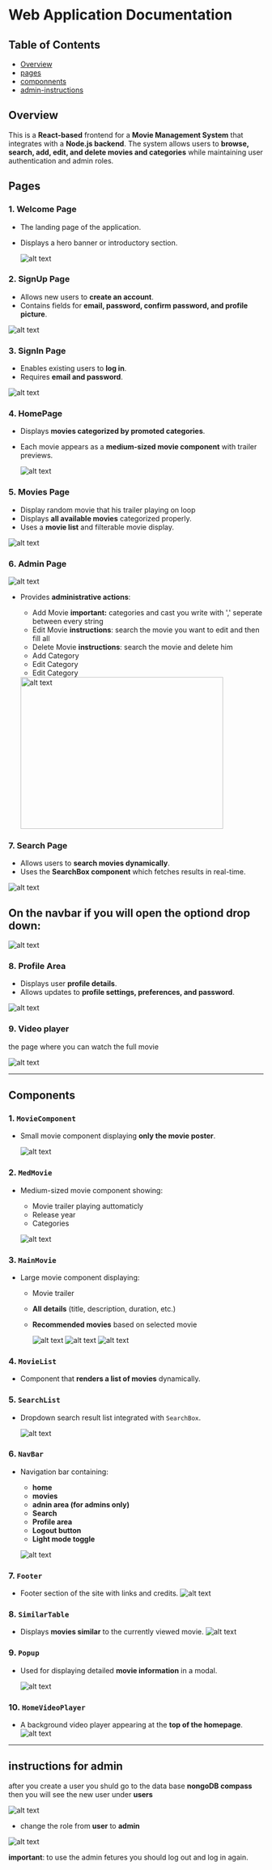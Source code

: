 
# Web Application Documentation
## Table of Contents
- [Overview](#Overview)
- [pages](#pages)
- [componnents](#components)
- [admin-instructions](#instructions-for-admin)

## Overview
This is a **React-based** frontend for a **Movie Management System** that integrates with a **Node.js backend**. The system allows users to **browse, search, add, edit, and delete movies and categories** while maintaining user authentication and admin roles.

## Pages

### 1. Welcome Page
- The landing page of the application.
- Displays a hero banner or introductory section.

  ![alt text](webDoc/welcome.png)


### 2. SignUp Page
- Allows new users to **create an account**.
- Contains fields for **email, password, confirm password, and profile picture**.

![alt text](webDoc/signup.png)

### 3. SignIn Page
- Enables existing users to **log in**.
- Requires **email and password**.

![alt text](webDoc/login.png)

### 4. HomePage
- Displays **movies categorized by promoted categories**.
- Each movie appears as a **medium-sized movie component** with trailer previews.

  ![alt text](webDoc/homePage.png)


### 5. Movies Page
- Display random movie that his trailer playing on loop
- Displays **all available movies** categorized properly.
- Uses a **movie list** and filterable movie display.

![alt text](webDoc/movies.png)

### 6. Admin Page

![alt text](webDoc/adminPage.png)

- Provides **administrative actions**:
  - Add Movie 
  **important:** categories and cast you write with ',' seperate between every string 
  - Edit Movie 
  **instructions**: search the movie you want to edit and then fill all
  - Delete Movie
  **instructions**: search the movie and delete him
  - Add Category
  - Edit Category
  - Edit Category 


  <img src="webDoc/adminOptions.png" alt="alt text" width="400" height="300"/>

### 7. Search Page
- Allows users to **search movies dynamically**.
- Uses the **SearchBox component** which fetches results in real-time.

![alt text](webDoc/search.png)

## On the navbar if you will open the optiond drop down: 

![alt text](webDoc/navBar.png)

### 8. Profile Area
- Displays user **profile details**.
- Allows updates to **profile settings, preferences, and password**.

![alt text](webDoc/profile.png)

### 9. Video player
the page where you can watch the full movie

![alt text](webDoc/videoPlay.png)


---

## Components

### 1. `MovieComponent`
- Small movie component displaying **only the movie poster**.

  ![alt text](webDoc/mov.png)


### 2. `MedMovie`
- Medium-sized movie component showing:
  - Movie trailer playing auttomaticly
  - Release year
  - Categories

  ![alt text](webDoc/med.png)



### 3. `MainMovie`
- Large movie component displaying:
  - Movie trailer
  - **All details** (title, description, duration, etc.)
  - **Recommended movies** based on selected movie

    ![alt text](webDoc/main1.png)
    ![alt text](webDoc/similar.png)
    ![alt text](webDoc/main2.png)

### 4. `MovieList`
- Component that **renders a list of movies** dynamically.

### 5. `SearchList`
- Dropdown search result list integrated with `SearchBox`.

  ![alt text](webDoc/searchlist.png)

### 6. `NavBar`
- Navigation bar containing:
  - **home**
  - **movies**
  - **adnin area (for admins only)**
  - **Search**
  - **Profile area**
  - **Logout button**
  - **Light mode toggle**

  ![alt text](webDoc/nav.png)


### 7. `Footer`
- Footer section of the site with links and credits.
![alt text](webDoc/footer.png)


### 8. `SimilarTable`
- Displays **movies similar** to the currently viewed movie.
![alt text](webDoc/similar.png)

### 9. `Popup`
- Used for displaying detailed **movie information** in a modal.

  ![alt text](webDoc/popup.png)


### 10. `HomeVideoPlayer`
- A background video player appearing at the **top of the homepage**.
   ![alt text](webDoc/cover.png)


---
## instructions for admin 
after you create a user you shuld go to the data base **nongoDB compass** 
then you will see the new user under **users** 

![alt text](webDoc/user.png)

- change the role from **user** to **admin** 

![alt text](webDoc/admin.png)

**important**: to use the admin fetures you should log out and log in again. 
